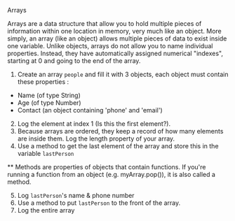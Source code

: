 Arrays

Arrays are a data structure that allow you to hold multiple pieces of information within one location in memory, very much like an object. 
More simply, an array (like an object) allows multiple pieces of data to exist inside one variable.
Unlike objects, arrays do not allow you to name individual properties. Instead, they have automatically assigned numerical "indexes", starting at 0 and going to the end of the array.

1. Create an array `people` and fill it with 3 objects, each object must contain these properties :
  
  * Name (of type String)
  * Age (of type Number)
  * Contact (an object containing 'phone' and 'email')

2. Log the element at index 1 (Is this the first element?).
3. Because arrays are ordered, they keep a record of how many elements are inside them. Log the length property of your array.
4. Use a method to get the last element of the array and store this in the variable `lastPerson`

** Methods are properties of objects that contain functions. If you're running a function from an object (e.g. myArray.pop()), it is also called a method.

5. Log `lastPerson`'s name & phone number
6. Use a method to put `lastPerson` to the front of the array.
7. Log the entire array
